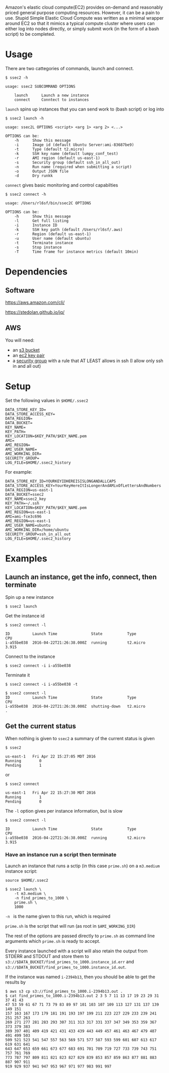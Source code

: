 
Amazon's elastic cloud compute(EC2) provides on-demand and reasonably priced
general purpose computing resources.  However, it can be a pain to use.  Stupid
Simple Elastic Cloud Compute was written as a minimal wrapper around EC2 so
that it mimics a typical compute cluster where users can either log into nodes
directly, or simply submit work (in the form of a bash script) to be completed.

# Usage

There are two cattegories of commands, launch and connect.

```
$ ssec2 -h

usage: ssec2 SUBCOMMAND OPTIONS

    launch      Launch a new instance
    connect     Conntect to instances
```

`launch` spins up instances that you can send work to (bash script) or log into

```
$ ssec2 launch -h

usage: ssec2L OPTIONS <script> <arg 1> <arg 2> <...>

OPTIONS can be:
    -h      Show this message
    -i      Image id (default Ubuntu Server:ami-83687be9)
    -t      Type (default t2.micro)
    -k      SSH key name (default lumpy_conf_test)
    -r      AMI region (default us-east-1)
    -s      Security group (default ssh_in_all_out)
    -n      Run name (required when submitting a script)
    -o      Output JSON file
    -d      Dry runkk
```

`connect` gives basic monitoring and control capabilties

```
$ ssec2 connect -h

usage: /Users/rl6sf/bin/ssec2C OPTIONS

OPTIONS can be:
    -h      Show this message
    -l      Get full listing
    -i      Instance ID
    -k      SSH key path (default /Users/rl6sf/.aws)
    -r      Region (default us-east-1)
    -u      User name (default ubuntu)
    -t      Terminate instance
    -s      Stop instance
    -T      Time frame for instance metrics (default 10min)
```

# Dependencies

## Software
https://aws.amazon.com/cli/

https://stedolan.github.io/jq/

## AWS
You will need:
* an [s3 bucket](http://docs.aws.amazon.com/AmazonS3/latest/gsg/CreatingABucket.html)
* an [ec2 key pair](http://docs.aws.amazon.com/AWSEC2/latest/UserGuide/ec2-key-pairs.html)
* a [security group](http://docs.aws.amazon.com/AWSEC2/latest/UserGuide/using-network-security.html) with a rule that AT LEAST allows in ssh (I allow only ssh in and all out)

# Setup

Set the following values in `$HOME/.ssec2`

```
DATA_STORE_KEY_ID=
DATA_STORE_ACCESS_KEY=
DATA_REGION=
DATA_BUCKET=
KEY_NAME=
KEY_PATH=
KEY_LOCATION=$KEY_PATH/$KEY_NAME.pem
AMI=
AMI_REGION=
AMI_USER_NAME=
AMI_WORKING_DIR=
SECURITY_GROUP=
LOG_FILE=$HOME/.ssec2_history
```

For example:

```
DATA_STORE_KEY_ID=YOURKEYIDHEREISISLONGANDALLCAPS
DATA_STORE_ACCESS_KEY=YourKeyHereItIsLongerAndAMixOfLettersAndNumbers
DATA_REGION=us-east-1
DATA_BUCKET=ssec2
KEY_NAME=ssec2_key
KEY_PATH=~/.ssh
KEY_LOCATION=$KEY_PATH/$KEY_NAME.pem
AMI_REGION=us-east-1
AMI=ami-fce3c696
AMI_REGION=us-east-1
AMI_USER_NAME=ubuntu
AMI_WORKING_DIR=/home/ubuntu
SECURITY_GROUP=ssh_in_all_out
LOG_FILE=$HOME/.ssec2_history
```
# Examples

## Launch an instance, get the info, connect, then terminate

Spin up a new instance 
```
$ ssec2 launch
```

Get the instance id
```
$ ssec2 connect -l

ID          Launch Time               State           Type            CPU
i-a55be038  2016-04-22T21:26:38.000Z  running         t2.micro        3.915
```

Connect to the instance
```
$ ssec2 connect -i i-a55be038
```

Terminate it
```
$ ssec2 connect -i i-a55be038 -t

$ ssec2 connect -l
ID          Launch Time               State           Type            CPU
i-a55be038  2016-04-22T21:26:38.000Z  shutting-down   t2.micro        .
```

## Get the current status

When nothing is given to `ssec2` a summary of the current status is given
```
$ ssec2

us-east-1   Fri Apr 22 15:27:05 MDT 2016
Running        0
Pending        1
```

or

```
$ ssec2 connect

us-east-1   Fri Apr 22 15:27:30 MDT 2016
Running        1
Pending        0
```

The `-l` option gives per instance information, but is slow

```
$ ssec2 connect -l

ID          Launch Time               State           Type            CPU
i-a55be038  2016-04-22T21:26:38.000Z  running         t2.micro        3.915
```

### Have an instance run a script then terminate

Launch an instance that runs a sctip (in this case `prime.sh`)  on a `m3.medium` instance script:

```
source $HOME/.ssec2

$ ssec2 launch \
    -t m3.medium \
    -n find_primes_to_1000 \
    prime.sh \
    1000
```

`-n ` is the name given to this run, which is required

`prime.sh` is the script that will run (as root in `$AMI_WORKING_DIR`)

The rest of the options are passed directly to `prime.sh` as command line
arguments which `prime.sh` is ready to accept.

Every instance launched with a script will also retain the output from STDERR
and STDOUT and store them to
`s3://$DATA_BUCKET/find_primes_to_1000.instance_id.err` and
`s3://$DATA_BUCKET/find_primes_to_1000.instance_id.out`.

If the instance was named `i-2394b13`, then you should be able to get the
results by

```
$ aws s3 cp s3://find_primes_to_1000.i-2394b13.out .
$ cat find_primes_to_1000.i-2394b13.out 2 3 5 7 11 13 17 19 23 29 31 37 41 43
47 53 59 61 67 71 73 79 83 89 97 101 103 107 109 113 127 131 137 139 149 151
157 163 167 173 179 181 191 193 197 199 211 223 227 229 233 239 241 251 257 263
269 271 277 281 283 293 307 311 313 317 331 337 347 349 353 359 367 373 379 383
389 397 401 409 419 421 431 433 439 443 449 457 461 463 467 479 487 491 499 503
509 521 523 541 547 557 563 569 571 577 587 593 599 601 607 613 617 619 631 641
643 647 653 659 661 673 677 683 691 701 709 719 727 733 739 743 751 757 761 769
773 787 797 809 811 821 823 827 829 839 853 857 859 863 877 881 883 887 907 911
919 929 937 941 947 953 967 971 977 983 991 997
```
